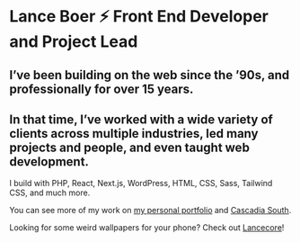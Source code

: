 # Lance Boer ⚡️ Front End Developer and Project Lead

## I’ve been building on the web since the ’90s, and professionally for over 15 years.
## In that time, I’ve worked with a wide variety of clients across multiple industries, led many projects and people, and even taught web development.

I build with PHP, React, Next.js, WordPress, HTML, CSS, Sass, Tailwind CSS, and much more.

You can see more of my work on [my personal portfolio](https://https://lanceboer.com/) and [Cascadia South](https://cascadiasouth.com/).

Looking for some weird wallpapers for your phone? Check out [Lancecore](https://lancecore.com/)!
